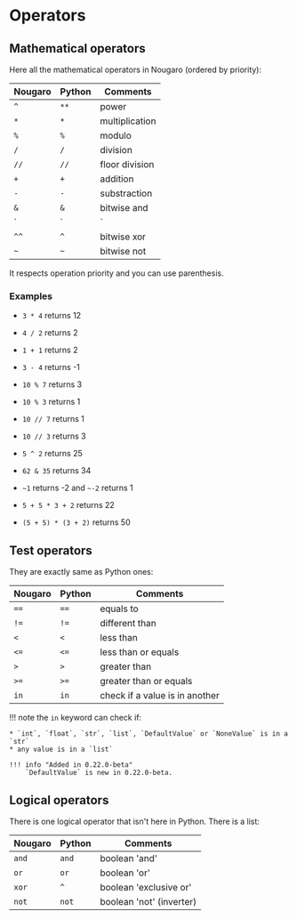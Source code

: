# Operators

## Mathematical operators
Here all the mathematical operators in Nougaro (ordered by priority):

| Nougaro   | Python    | Comments                        |
|-----------|-----------|---------------------------------|
| `^`       | `**`      | power                           |
| `*`       | `*`       | multiplication                  |
| `%`       | `%`       | modulo                          |
| `/`       | `/`       | division                        |
| `//`      | `//`      | floor division                  |
| `+`       | `+`       | addition                        |
| `-`       | `-`       | substraction                    |
| `&`       | `&`       | bitwise and                     |
| `|`       | `|`       | bitwise or                      |
| `^^`      | `^`       | bitwise xor                     |
| `~`       | `~`       | bitwise not                     |

It respects operation priority and you can use parenthesis.

### Examples

* `3 * 4` returns 12
* `4 / 2` returns 2
* `1 + 1` returns 2
* `3 - 4` returns -1
* `10 % 7` returns 3
* `10 % 3` returns 1
* `10 // 7` returns 1
* `10 // 3` returns 3
* `5 ^ 2` returns 25
* `62 & 35` returns 34
* `~1` returns -2 and `~-2` returns 1

* `5 + 5 * 3 + 2` returns 22
* `(5 + 5) * (3 + 2)` returns 50

## Test operators
They are exactly same as Python ones:

| Nougaro   | Python    | Comments                        |
|-----------|-----------|---------------------------------|
| `==`      | `==`      | equals to                       |
| `!=`      | `!=`      | different than                  |
| `<`       | `<`       | less than                       |
| `<=`      | `<=`      | less than or equals             |
| `>`       | `>`       | greater than                    |
| `>=`      | `>=`      | greater than or equals          |
| `in`      | `in`      | check if a value is in another  |

!!! note
    the `in` keyword can check if:

    * `int`, `float`, `str`, `list`, `DefaultValue` or `NoneValue` is in a `str`
    * any value is in a `list`

    !!! info "Added in 0.22.0-beta"
        `DefaultValue` is new in 0.22.0-beta.

## Logical operators
There is one logical operator that isn't here in Python. There is a list:

| Nougaro   | Python    | Comments                        |
|-----------|-----------|---------------------------------|
| `and`     | `and`     | boolean 'and'                   |
| `or`      | `or`      | boolean 'or'                    |
| `xor`     | `^`       | boolean 'exclusive or'          |
| `not`     | `not`     | boolean 'not' (inverter)        |
